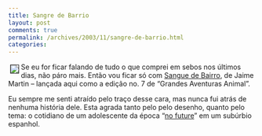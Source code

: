 ```yaml
---
title: Sangre de Barrio
layout: post
comments: true
permalink: /archives/2003/11/sangre-de-barrio.html
categories:
---
```

<img src=//chester.me/img/blig/sanguedebairro.jpg style="float:left;border:1px solid; margin:4px;">Se eu for ficar falando de tudo o que comprei em sebos nos últimos dias, não páro mais. Então vou ficar só com <a href="http://todaoferta.uol.com.br/comprar/grandes-aventuras-animal-n-7-sangue-de-bairro-jaime-martin-3KSH5TVMWV#rmcl" >Sangue de Bairro</a>, de Jaime Martin &#8211; lançada aqui como a edição no. 7 de &#8220;Grandes Aventuras Animal&#8221;.

Eu sempre me senti atraído pelo traço desse cara, mas nunca fui atrás de nenhuma história dele. Esta agrada tanto pelo pelo desenho, quanto pelo tema: o cotidiano de um adolescente da época &#8220;<a href="http://www.lyricstime.com/lyrics/44378.html" >no future</a>&#8221; em um subúrbio espanhol.
